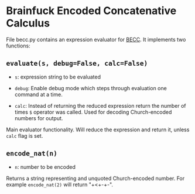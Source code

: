 # Brainfuck Encoded Concatenative Calculus

File becc.py contains an expression evaluator for [BECC](https://esolangs.org/wiki/Brainfuck_Encoded_Concatenative_Calculus).
It implements two functions:


## `evaluate(s, debug=False, calc=False)`

  - `s`: expression string to be evaluated
  
  - `debug`: Enable debug mode which steps through evaluation one command at a time.
  
  - `calc`: Instead of returning the reduced expression return the number of times `$` operator was called. Used for decoding Church-encoded numbers for output.

Main evaluator functionality. Will reduce the expression and return it, unless `calc` flag is set.


## `encode_nat(n)`

  - `n`: number to be encoded

Returns a string representing and unquoted Church-encoded number. For example `encode_nat(2)` will return "+<+-+-".